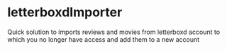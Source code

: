 # letterboxdImporter
Quick solution to imports reviews and movies from letterboxd account to which you no longer have access and add them to a new account
